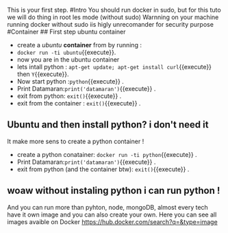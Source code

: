 This is your first step.
#Intro
You should run docker in sudo, but for this tuto we will do thing in root les mode (without sudo)
Warnning on your machine running docker without sudo iis higly unrecomander for security purpose
#Container 
## First step ubuntu container
- create a _ubuntu_ **container** from by running :
- `docker run -ti ubuntu`{{execute}}.
- now you are in the ubuntu container
- lets intall python : `apt-get update; apt-get install curl`{{execute}} then `Y`{{execute}}. 
- Now start python :`python`{{execute}} .
- Print Datamaran:`print('datamaran')`{{execute}} .
- exit from python:  `exit()`{{execute}} .
- exit from the container : `exit()`{{execute}} .

## Ubuntu and then install python? i don't need it 
It make more sens to create a python container !
- create a python conatainer: ` docker run -ti python `{{execute}} .
- Print Datamaran:`print('datamaran')`{{execute}} .
- exit from python (and the container btw):  `exit()`{{execute}} .

## woaw without instaling python i can run python !
And you can run more than pyhton, node, mongoDB, almost every tech have it own image and you can also create your own.
Here you can see all images avaible on Docker https://hub.docker.com/search?q=&type=image
